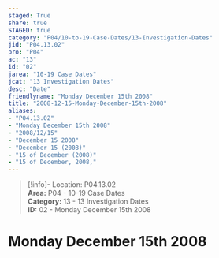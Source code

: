 ```yaml
---  
staged: True  
share: true  
STAGED: true  
category: "P04/10-to-19-Case-Dates/13-Investigation-Dates"  
jid: "P04.13.02"  
pro: "P04"  
ac: "13"  
id: "02"  
jarea: "10-19 Case Dates"  
jcat: "13 Investigation Dates"  
desc: "Date"  
friendlyname: "Monday December 15th 2008"  
title: "2008-12-15-Monday-December-15th-2008"  
aliases:   
- "P04.13.02"  
- "Monday December 15th 2008"  
- "2008/12/15"  
- "December 15 2008"  
- "December 15 (2008)"  
- "15 of December (2008)"  
- "15 of December, 2008,"  
---  
```

>[!info]- Location: P04.13.02  
>**Area:** P04 - 10-19 Case Dates  
>**Category:** 13 - 13 Investigation Dates  
>**ID:** 02 - Monday December 15th 2008  
  
# Monday December 15th 2008  
